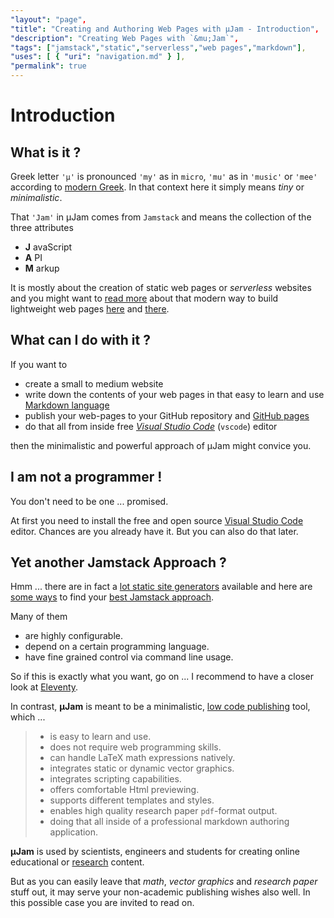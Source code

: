 ```yaml
---
"layout": "page",
"title": "Creating and Authoring Web Pages with μJam - Introduction",
"description": "Creating Web Pages with `&mu;Jam`",
"tags": ["jamstack","static","serverless","web pages","markdown"],
"uses": [ { "uri": "navigation.md" } ],
"permalink": true
---
```


#  Introduction

## What is it ?

Greek letter `'μ'` is pronounced `'my'` as in `micro`, `'mu'` as in `'music'` or `'mee'` according to [modern Greek](https://www.thoughtco.com/the-greek-alphabet-1705558). In that context here it simply means *tiny* or  *minimalistic*.

That `'Jam'` in &mu;Jam comes from `Jamstack` and means the collection of the three attributes
* **J** avaScript
* **A** PI
* **M** arkup

It is mostly about the creation of static web pages or *serverless* websites and you might want to [read more](https://jamstack.org/) about that modern way to build lightweight web pages [here](https://jamstack.wtf/) and [there](https://jamstack.email/).

## What can I do with it ?

If you want to 
* create a small to medium website
* write down the contents of your web pages in that easy to learn and use [Markdown language](https://commonmark.org/help/)
* publish your web-pages to your GitHub repository and [GitHub pages](https://pages.github.com/)
* do that all from inside free [*Visual Studio Code*](https://code.visualstudio.com/) (`vscode`) editor

then the minimalistic and powerful approach of &mu;Jam might convice you.

## I am not a programmer !

You don't need to be one ... promised.

At first you need to install the free and open source [Visual Studio Code](https://code.visualstudio.com/Download) editor. Chances are you already have it. But you can also do that later.

## Yet another Jamstack Approach ?

Hmm ... there are in fact a [lot static site generators](https://www.staticgen.com/) available and here are [some ways](https://www.netlify.com/blog/2020/04/14/what-is-a-static-site-generator-and-3-ways-to-find-the-best-one/) to find your [best Jamstack approach](https://www.stackbit.com/blog/choosing-your-ssg/).

Many of them

* are highly configurable.
* depend on a certain programming language.
* have fine grained control via command line usage.

So if this is exactly what you want, go on ... I recommend to have a closer look at [Eleventy](https://www.11ty.dev).

In contrast, **&mu;Jam** is meant to be a minimalistic, [low code publishing](https://en.wikipedia.org/wiki/Low-code_development_platform) tool, which ...

> *  is easy to learn and use.
> *  does not require web programming skills.
> *  can handle LaTeX math expressions natively.
> *  integrates static or dynamic vector graphics.
> *  integrates scripting capabilities.
> *  offers comfortable Html previewing.
> *  supports different templates and styles.
> *  enables high quality research paper `pdf`-format output.
> *  doing that all inside of a professional markdown authoring application.

**&mu;Jam** is used by scientists, engineers and students for creating online educational or [research](https://www.researchgate.net/profile/Stefan_Goessner) content.

But as you can easily leave that *math*, *vector graphics* and *research paper* stuff out, it may serve your non-academic publishing wishes also well. In this possible case you are invited to read on.
